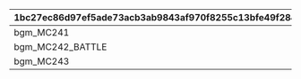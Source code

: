 |1bc27ec86d97ef5ade73acb3ab9843af970f8255c13bfe49f284017a8f787e24|9eaa5b789dc4835a518e4bc7232adcb8c472053ccd3209732b0f67fe7d05c5bb|b853d1d16310f10c8469cdf1187f07640940989617f7e497f84ed43742e751da|
| --- | --- | --- |
|bgm_MC241|1|bgm_MC241|
|bgm_MC242_BATTLE|2|bgm_MC242|
|bgm_MC243|3|bgm_MC243|